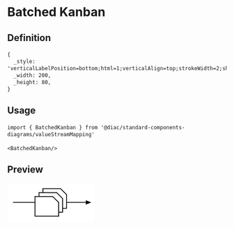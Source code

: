 # Batched Kanban

## Definition

```
{
  _style: 'verticalLabelPosition=bottom;html=1;verticalAlign=top;strokeWidth=2;shape=mxgraph.lean_mapping.batched_kanban;',
  _width: 200,
  _height: 80,
}
```

## Usage

```
import { BatchedKanban } from '@diac/standard-components-diagrams/valueStreamMapping'

<BatchedKanban/>
```

## Preview

<img src="./batched-kanban.png" width="200"/>

